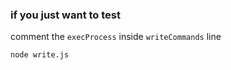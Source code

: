 ### if you just want to test

comment the `execProcess` inside `writeCommands` line

```bash
node write.js
```

